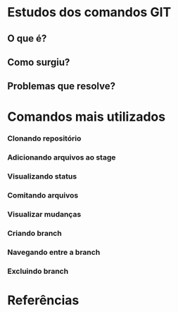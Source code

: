 # Estudos dos comandos GIT

## O que é?


## Como surgiu?


## Problemas que resolve?


# Comandos mais utilizados

### Clonando repositório


### Adicionando arquivos ao stage


### Visualizando status 


### Comitando arquivos 


### Visualizar mudanças


### Criando branch


### Navegando entre a branch


### Excluindo branch


# Referências

